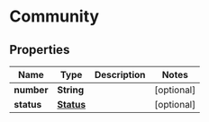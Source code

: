 
# Community

## Properties
Name | Type | Description | Notes
------------ | ------------- | ------------- | -------------
**number** | **String** |  |  [optional]
**status** | [**Status**](Status.md) |  |  [optional]



